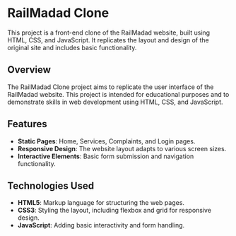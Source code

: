 # RailMadad Clone

This project is a front-end clone of the RailMadad website, built using HTML, CSS, and JavaScript. It replicates the layout and design of the original site and includes basic functionality.

## Overview

The RailMadad Clone project aims to replicate the user interface of the RailMadad website. This project is intended for educational purposes and to demonstrate skills in web development using HTML, CSS, and JavaScript.

## Features

- **Static Pages**: Home, Services, Complaints, and Login pages.
- **Responsive Design**: The website layout adapts to various screen sizes.
- **Interactive Elements**: Basic form submission and navigation functionality.

## Technologies Used

- **HTML5**: Markup language for structuring the web pages.
- **CSS3**: Styling the layout, including flexbox and grid for responsive design.
- **JavaScript**: Adding basic interactivity and form handling.
